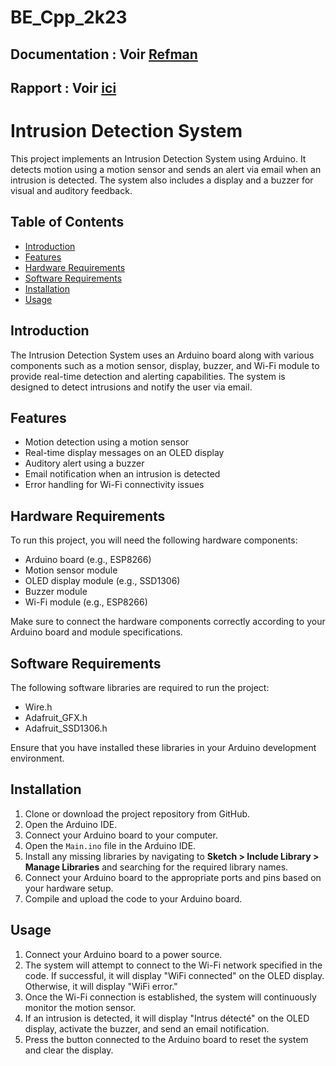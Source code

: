 # BE_Cpp_2k23

## Documentation : Voir [Refman](Alarme/latex/refman.pdf)
## Rapport : Voir [ici](Rapport/Alarme_connectee.pdf)

# Intrusion Detection System

This project implements an Intrusion Detection System using Arduino. It detects motion using a motion sensor and sends an alert via email when an intrusion is detected. The system also includes a display and a buzzer for visual and auditory feedback.

## Table of Contents

- [Introduction](#introduction)
- [Features](#features)
- [Hardware Requirements](#hardware-requirements)
- [Software Requirements](#software-requirements)
- [Installation](#installation)
- [Usage](#usage)

## Introduction

The Intrusion Detection System uses an Arduino board along with various components such as a motion sensor, display, buzzer, and Wi-Fi module to provide real-time detection and alerting capabilities. The system is designed to detect intrusions and notify the user via email.

## Features

- Motion detection using a motion sensor
- Real-time display messages on an OLED display
- Auditory alert using a buzzer
- Email notification when an intrusion is detected
- Error handling for Wi-Fi connectivity issues

## Hardware Requirements

To run this project, you will need the following hardware components:

- Arduino board (e.g., ESP8266)
- Motion sensor module
- OLED display module (e.g., SSD1306)
- Buzzer module
- Wi-Fi module (e.g., ESP8266)

Make sure to connect the hardware components correctly according to your Arduino board and module specifications.

## Software Requirements

The following software libraries are required to run the project:

- Wire.h
- Adafruit_GFX.h
- Adafruit_SSD1306.h

Ensure that you have installed these libraries in your Arduino development environment.

## Installation

1. Clone or download the project repository from GitHub.
2. Open the Arduino IDE.
3. Connect your Arduino board to your computer.
4. Open the `Main.ino` file in the Arduino IDE.
5. Install any missing libraries by navigating to **Sketch > Include Library > Manage Libraries** and searching for the required library names.
6. Connect your Arduino board to the appropriate ports and pins based on your hardware setup.
7. Compile and upload the code to your Arduino board.

## Usage

1. Connect your Arduino board to a power source.
2. The system will attempt to connect to the Wi-Fi network specified in the code. If successful, it will display "WiFi connected" on the OLED display. Otherwise, it will display "WiFi error."
3. Once the Wi-Fi connection is established, the system will continuously monitor the motion sensor.
4. If an intrusion is detected, it will display "Intrus détecté" on the OLED display, activate the buzzer, and send an email notification.
5. Press the button connected to the Arduino board to reset the system and clear the display.


